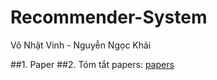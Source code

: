 # Recommender-System

Võ Nhật Vinh - Nguyễn Ngọc Khải

##1. Paper
##2. Tóm tắt papers:
[papers](https://docs.google.com/document/d/11OkUl8dqoeRH0W0XtP1mHLalb5t_tjtlxheONG_bwhw/edit)
